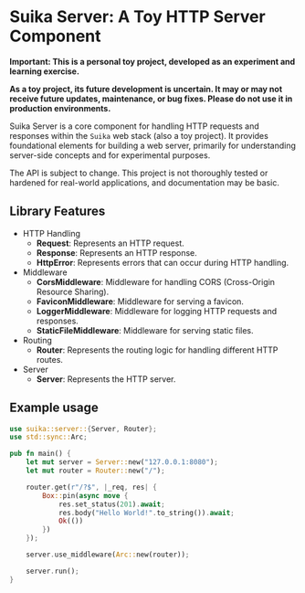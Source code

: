 # Suika Server: A Toy HTTP Server Component

**Important: This is a personal toy project, developed as an experiment and learning exercise.**

**As a toy project, its future development is uncertain. It may or may not receive future updates, maintenance, or bug fixes. Please do not use it in production environments.**

Suika Server is a core component for handling HTTP requests and responses within the `Suika` web stack (also a toy project). It provides foundational elements for building a web server, primarily for understanding server-side concepts and for experimental purposes.

The API is subject to change. This project is not thoroughly tested or hardened for real-world applications, and documentation may be basic.

## Library Features

-   HTTP Handling
    -   **Request**: Represents an HTTP request.
    -   **Response**: Represents an HTTP response.
    -   **HttpError**: Represents errors that can occur during HTTP handling.
-   Middleware
    -   **CorsMiddleware**: Middleware for handling CORS (Cross-Origin Resource Sharing).
    -   **FaviconMiddleware**: Middleware for serving a favicon.
    -   **LoggerMiddleware**: Middleware for logging HTTP requests and responses.
    -   **StaticFileMiddleware**: Middleware for serving static files.
-   Routing
    -   **Router**: Represents the routing logic for handling different HTTP routes.
-   Server
    -   **Server**: Represents the HTTP server.

## Example usage

```rust
use suika::server::{Server, Router};
use std::sync::Arc;

pub fn main() {
    let mut server = Server::new("127.0.0.1:8080");
    let mut router = Router::new("/");

    router.get(r"/?$", |_req, res| {
        Box::pin(async move {
            res.set_status(201).await;
            res.body("Hello World!".to_string()).await;
            Ok(())
        })
    });

    server.use_middleware(Arc::new(router));

    server.run();
}
```